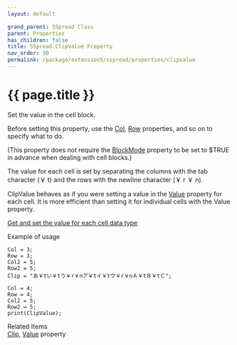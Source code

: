 ```yaml
---
layout: default

grand_parent: SSpread Class
parent: Properties
has_children: false
title: SSpread.ClipValue Property
nav_order: 30
permalink: /package/extension5/sspread/properties/clipvalue
---
```

# {{ page.title }}

Set the value in the cell block.

Before setting this property, use the <a href="/package/extension5/sspread/properties/col">Col</a>, <a href="/package/extension5/sspread/properties/row">Row</a> properties, and so on to specify what to do.

(This property does not require the <a href="/package/extension5/sspread/properties/blockmode">BlockMode</a> property to be set to $TRUE in advance when dealing with cell blocks.)

The value for each cell is set by separating the columns with the tab character (￥ t) and the rows with the newline character (￥ r ￥ n).

ClipValue behaves as if you were setting a value in the <a href="/package/extension5/sspread/properties/value">Value</a> property for each cell. It is more efficient than setting it for individual cells with the Value property.

<a href="package/extension5/sspread/#get-and-set-the-value-for-each-cell-data-type-">Get and set the value for each cell data type</a> 

Example of usage<br>
```
Col = 3;
Row = 3;
Col2 = 5;
Row2 = 5;
Clip = "あ￥tい￥tう￥r￥nア￥tイ￥tウ￥r￥nＡ￥tＢ￥tＣ";
 
Col = 4;
Row = 4;
Col2 = 5;
Row2 = 5;
print(ClipValue);
```

Related Items <br>
<a href="/package/extension5/sspread/properties/clip">Clip</a>, <a href="/package/extension5/sspread/properties/value">Value</a> property